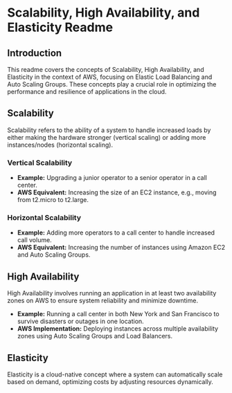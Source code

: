 # Scalability, High Availability, and Elasticity Readme

## Introduction

This readme covers the concepts of Scalability, High Availability, and Elasticity in the context of AWS, focusing on Elastic Load Balancing and Auto Scaling Groups. These concepts play a crucial role in optimizing the performance and resilience of applications in the cloud.

## Scalability

Scalability refers to the ability of a system to handle increased loads by either making the hardware stronger (vertical scaling) or adding more instances/nodes (horizontal scaling). 

### Vertical Scalability
- **Example:** Upgrading a junior operator to a senior operator in a call center.
- **AWS Equivalent:** Increasing the size of an EC2 instance, e.g., moving from t2.micro to t2.large.

### Horizontal Scalability
- **Example:** Adding more operators to a call center to handle increased call volume.
- **AWS Equivalent:** Increasing the number of instances using Amazon EC2 and Auto Scaling Groups.

## High Availability

High Availability involves running an application in at least two availability zones on AWS to ensure system reliability and minimize downtime.

- **Example:** Running a call center in both New York and San Francisco to survive disasters or outages in one location.
- **AWS Implementation:** Deploying instances across multiple availability zones using Auto Scaling Groups and Load Balancers.

## Elasticity

Elasticity is a cloud-native concept where a system can automatically scale based on demand, optimizing costs by adjusting resources dynamically.

